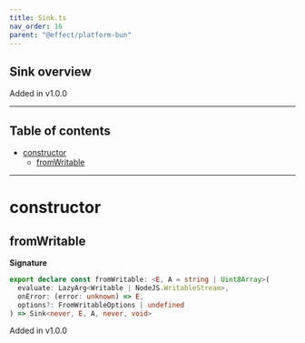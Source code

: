 ```yaml
---
title: Sink.ts
nav_order: 16
parent: "@effect/platform-bun"
---
```


## Sink overview

Added in v1.0.0

---

<h2 class="text-delta">Table of contents</h2>

- [constructor](#constructor)
  - [fromWritable](#fromwritable)

---

# constructor

## fromWritable

**Signature**

```ts
export declare const fromWritable: <E, A = string | Uint8Array>(
  evaluate: LazyArg<Writable | NodeJS.WritableStream>,
  onError: (error: unknown) => E,
  options?: FromWritableOptions | undefined
) => Sink<never, E, A, never, void>
```

Added in v1.0.0
